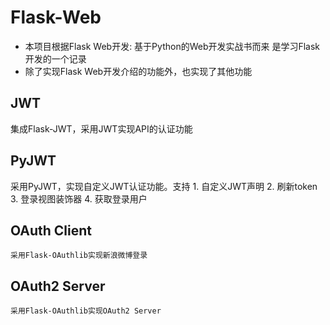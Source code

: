 # Flask-Web 

* 本项目根据Flask Web开发: 基于Python的Web开发实战书而来
是学习Flask开发的一个记录
* 除了实现Flask Web开发介绍的功能外，也实现了其他功能

## JWT
  集成Flask-JWT，采用JWT实现API的认证功能

## PyJWT
 采用PyJWT，实现自定义JWT认证功能。支持
    1. 自定义JWT声明
    2. 刷新token
    3. 登录视图装饰器
    4. 获取登录用户

## OAuth Client 
    采用Flask-OAuthlib实现新浪微博登录

## OAuth2 Server
    采用Flask-OAuthlib实现OAuth2 Server



